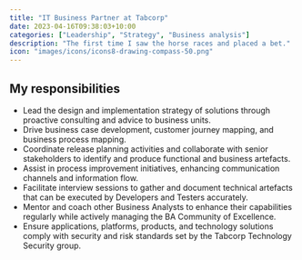 ```yaml
---
title: "IT Business Partner at Tabcorp"
date: 2023-04-16T09:38:03+10:00
categories: ["Leadership", "Strategy", "Business analysis"]
description: "The first time I saw the horse races and placed a bet."
icon: "images/icons/icons8-drawing-compass-50.png"
---
```

## My responsibilities
* Lead the design and implementation strategy of solutions through proactive consulting and advice to business units.  
* Drive business case development, customer journey mapping, and business process mapping. 
* Coordinate release planning activities and collaborate with senior stakeholders to identify and produce functional and business artefacts.
* Assist in process improvement initiatives, enhancing communication channels and information flow.
* Facilitate interview sessions to gather and document technical artefacts that can be executed by Developers and Testers accurately.
* Mentor and coach other Business Analysts to enhance their capabilities regularly while actively managing the BA Community of Excellence.
* Ensure applications, platforms, products, and technology solutions comply with security and risk standards set by the Tabcorp Technology Security group.

